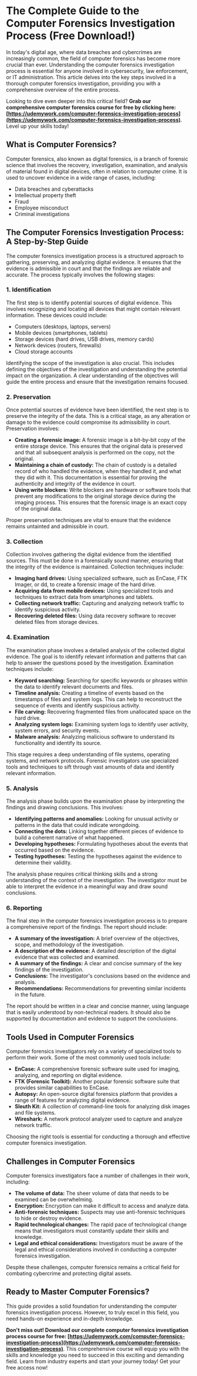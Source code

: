 # The Complete Guide to the Computer Forensics Investigation Process (Free Download!)

In today's digital age, where data breaches and cybercrimes are increasingly common, the field of computer forensics has become more crucial than ever. Understanding the computer forensics investigation process is essential for anyone involved in cybersecurity, law enforcement, or IT administration. This article delves into the key steps involved in a thorough computer forensics investigation, providing you with a comprehensive overview of the entire process.

Looking to dive even deeper into this critical field?  **Grab our comprehensive computer forensics course for free by clicking here: [https://udemywork.com/computer-forensics-investigation-process](https://udemywork.com/computer-forensics-investigation-process)**.  Level up your skills today!

## What is Computer Forensics?

Computer forensics, also known as digital forensics, is a branch of forensic science that involves the recovery, investigation, examination, and analysis of material found in digital devices, often in relation to computer crime. It is used to uncover evidence in a wide range of cases, including:

*   Data breaches and cyberattacks
*   Intellectual property theft
*   Fraud
*   Employee misconduct
*   Criminal investigations

## The Computer Forensics Investigation Process: A Step-by-Step Guide

The computer forensics investigation process is a structured approach to gathering, preserving, and analyzing digital evidence. It ensures that the evidence is admissible in court and that the findings are reliable and accurate. The process typically involves the following stages:

### 1. Identification

The first step is to identify potential sources of digital evidence. This involves recognizing and locating all devices that might contain relevant information. These devices could include:

*   Computers (desktops, laptops, servers)
*   Mobile devices (smartphones, tablets)
*   Storage devices (hard drives, USB drives, memory cards)
*   Network devices (routers, firewalls)
*   Cloud storage accounts

Identifying the scope of the investigation is also crucial.  This includes defining the objectives of the investigation and understanding the potential impact on the organization.  A clear understanding of the objectives will guide the entire process and ensure that the investigation remains focused.

### 2. Preservation

Once potential sources of evidence have been identified, the next step is to preserve the integrity of the data. This is a critical stage, as any alteration or damage to the evidence could compromise its admissibility in court. Preservation involves:

*   **Creating a forensic image:** A forensic image is a bit-by-bit copy of the entire storage device. This ensures that the original data is preserved and that all subsequent analysis is performed on the copy, not the original.
*   **Maintaining a chain of custody:** The chain of custody is a detailed record of who handled the evidence, when they handled it, and what they did with it. This documentation is essential for proving the authenticity and integrity of the evidence in court.
*   **Using write blockers:** Write blockers are hardware or software tools that prevent any modifications to the original storage device during the imaging process. This ensures that the forensic image is an exact copy of the original data.

Proper preservation techniques are vital to ensure that the evidence remains untainted and admissible in court.

### 3. Collection

Collection involves gathering the digital evidence from the identified sources. This must be done in a forensically sound manner, ensuring that the integrity of the evidence is maintained. Collection techniques include:

*   **Imaging hard drives:** Using specialized software, such as EnCase, FTK Imager, or dd, to create a forensic image of the hard drive.
*   **Acquiring data from mobile devices:** Using specialized tools and techniques to extract data from smartphones and tablets.
*   **Collecting network traffic:** Capturing and analyzing network traffic to identify suspicious activity.
*   **Recovering deleted files:** Using data recovery software to recover deleted files from storage devices.

### 4. Examination

The examination phase involves a detailed analysis of the collected digital evidence. The goal is to identify relevant information and patterns that can help to answer the questions posed by the investigation. Examination techniques include:

*   **Keyword searching:** Searching for specific keywords or phrases within the data to identify relevant documents and files.
*   **Timeline analysis:** Creating a timeline of events based on the timestamps of files and system logs. This can help to reconstruct the sequence of events and identify suspicious activity.
*   **File carving:** Recovering fragmented files from unallocated space on the hard drive.
*   **Analyzing system logs:** Examining system logs to identify user activity, system errors, and security events.
*   **Malware analysis:** Analyzing malicious software to understand its functionality and identify its source.

This stage requires a deep understanding of file systems, operating systems, and network protocols. Forensic investigators use specialized tools and techniques to sift through vast amounts of data and identify relevant information.

### 5. Analysis

The analysis phase builds upon the examination phase by interpreting the findings and drawing conclusions. This involves:

*   **Identifying patterns and anomalies:** Looking for unusual activity or patterns in the data that could indicate wrongdoing.
*   **Connecting the dots:** Linking together different pieces of evidence to build a coherent narrative of what happened.
*   **Developing hypotheses:** Formulating hypotheses about the events that occurred based on the evidence.
*   **Testing hypotheses:** Testing the hypotheses against the evidence to determine their validity.

The analysis phase requires critical thinking skills and a strong understanding of the context of the investigation. The investigator must be able to interpret the evidence in a meaningful way and draw sound conclusions.

### 6. Reporting

The final step in the computer forensics investigation process is to prepare a comprehensive report of the findings. The report should include:

*   **A summary of the investigation:** A brief overview of the objectives, scope, and methodology of the investigation.
*   **A description of the evidence:** A detailed description of the digital evidence that was collected and examined.
*   **A summary of the findings:** A clear and concise summary of the key findings of the investigation.
*   **Conclusions:** The investigator's conclusions based on the evidence and analysis.
*   **Recommendations:** Recommendations for preventing similar incidents in the future.

The report should be written in a clear and concise manner, using language that is easily understood by non-technical readers. It should also be supported by documentation and evidence to support the conclusions.

## Tools Used in Computer Forensics

Computer forensics investigators rely on a variety of specialized tools to perform their work. Some of the most commonly used tools include:

*   **EnCase:** A comprehensive forensic software suite used for imaging, analyzing, and reporting on digital evidence.
*   **FTK (Forensic Toolkit):** Another popular forensic software suite that provides similar capabilities to EnCase.
*   **Autopsy:** An open-source digital forensics platform that provides a range of features for analyzing digital evidence.
*   **Sleuth Kit:** A collection of command-line tools for analyzing disk images and file systems.
*   **Wireshark:** A network protocol analyzer used to capture and analyze network traffic.

Choosing the right tools is essential for conducting a thorough and effective computer forensics investigation.

## Challenges in Computer Forensics

Computer forensics investigators face a number of challenges in their work, including:

*   **The volume of data:** The sheer volume of data that needs to be examined can be overwhelming.
*   **Encryption:** Encryption can make it difficult to access and analyze data.
*   **Anti-forensic techniques:** Suspects may use anti-forensic techniques to hide or destroy evidence.
*   **Rapid technological changes:** The rapid pace of technological change means that investigators must constantly update their skills and knowledge.
*   **Legal and ethical considerations:** Investigators must be aware of the legal and ethical considerations involved in conducting a computer forensics investigation.

Despite these challenges, computer forensics remains a critical field for combating cybercrime and protecting digital assets.

##  Ready to Master Computer Forensics?

This guide provides a solid foundation for understanding the computer forensics investigation process. However, to truly excel in this field, you need hands-on experience and in-depth knowledge.

**Don't miss out!  Download our complete computer forensics investigation process course for free: [https://udemywork.com/computer-forensics-investigation-process](https://udemywork.com/computer-forensics-investigation-process)**. This comprehensive course will equip you with the skills and knowledge you need to succeed in this exciting and demanding field. Learn from industry experts and start your journey today!  Get your free access now!
